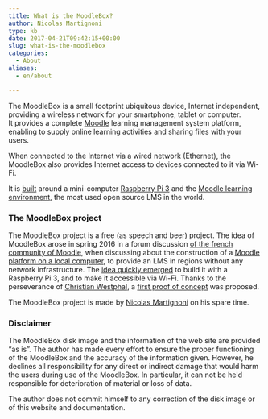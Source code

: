 ```yaml
---
title: What is the MoodleBox?
author: Nicolas Martignoni
type: kb
date: 2017-04-21T09:42:15+00:00
slug: what-is-the-moodlebox
categories:
  - About
aliases:
  - en/about

---
```

The MoodleBox is a small footprint ubiquitous device, Internet independent, providing a wireless network for your smartphone, tablet or computer. It provides a complete <a href="https://moodle.org/" target="_blank" rel="noopener noreferrer">Moodle</a> learning management system platform, enabling to supply online learning activities and sharing files with your users.

When connected to the Internet via a wired network (Ethernet), the MoodleBox also provides Internet access to devices connected to it via Wi-Fi.

It is [built][1] around a mini-computer <a href="https://www.raspberrypi.org" target="_blank" rel="noopener noreferrer">Raspberry Pi 3</a> and the <a href="https://moodle.org/" target="_blank" rel="noopener noreferrer">Moodle learning environment</a>, the most used open source LMS in the world.

### The MoodleBox project

The MoodleBox project is a free (as speech and beer) project. The idea of MoodleBox arose in spring 2016 in a forum discussion <a href="https://moodle.org/course/view.php?id=20" target="_blank" rel="noopener noreferrer">of the french community of Moodle</a>, when discussing about the construction of a <a href="https://moodle.org/mod/forum/discuss.php?d=318719" target="_blank" rel="noopener noreferrer">Moodle platform on a local computer</a>, to provide an LMS in regions without any network infrastructure. The <a href="https://moodle.org/mod/forum/discuss.php?d=330291" target="_blank" rel="noopener noreferrer">idea quickly emerged</a> to build it with a Raspberry Pi 3, and to make it accessible via Wi-Fi. Thanks to the perseverance of <a href="http://moodlebox.tuxfamily.org/" target="_blank" rel="noopener noreferrer">Christian Westphal</a>, a <a href="https://moodle.org/mod/forum/discuss.php?d=331170" target="_blank" rel="noopener noreferrer">first proof of concept</a> was proposed.

The MoodleBox project is made by <a href="https://twitter.com/nmartignoni" target="_blank" rel="noopener noreferrer">Nicolas Martignoni</a> on his spare time.

### Disclaimer

The MoodleBox disk image and the information of the web site are provided “as is”. The author has made every effort to ensure the proper functioning of the MoodleBox and the accuracy of the information given. However, he declines all responsibility for any direct or indirect damage that would harm the users during use of the MoodleBox. In particular, it can not be held responsible for deterioration of material or loss of data.

The author does not commit himself to any correction of the disk image or of this website and documentation.

 [1]: https://moodlebox.net/en/help/hardware-needed/
